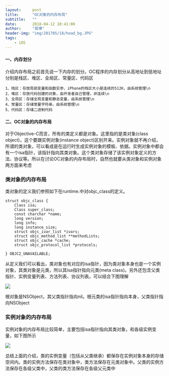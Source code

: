 ```yaml
---
layout:     post
title:      "OC对象的内存布局"
subtitle:   ""
date:       2018-04-12 10:41:00
author:     "易博"
header-img: "img/201705/18/head_bg.JPG"
tags:
    - iOS
---
```


#### 一、内存划分

介绍内存布局之前首先说一下内存的划分。OC程序的内存划分从高地址到低地址分别是栈区、堆区、全局区、常量区、代码区

    1、栈区：存放局部变量和函数实参，iPhone的栈区大小是连续的512K，由系统管理\n
    2、堆区：存放代码创建的对象，由开发者自己管理，非连续\n
    3、全局区：存储全局变量和静态变量，由系统管理\n
    4、常量区：存储常量字符串，由系统管理\n
    5、代码区：存储二进制代码

#### 二、OC对象的内存布局

对于Objective-C而言，所有的类定义都是对象。这里指的是类对象(class object)，这个要跟实例对象(instance object)区别开来。实例对象就不再介绍，所谓的类对象，可以看成是在运行时生成实例对象的模板、依据。实例对象中都会有一个isa指针，该指针指向其类对象。这个类对象存储了该实例对象定义的方法、协议等。所以在讨论OC对象的内存布局时，自然也就要从类对象和实例对象两方面来考虑

### 类对象的内存布局

类对象的定义我们参照如下在runtime.中对objc_class的定义。

```
struct objc_class {  
    Class isa;  
    Class super_class;  
    const charchar *name;  
    long version;  
    long info;  
    long instance_size;  
    struct objc_ivar_list *ivars;  
    struct objc_method_list **methodLists;  
    struct objc_cache *cache;  
    struct objc_protocol_list *protocols;  

} OBJC2_UNAVAILABLE;
```

从定义我们可以看出，类对象也有对应的isa指针，因为类对象本身也是一个实例对象，其类对象是元类，所以其isa指针指向元类(meta class)。另外还包含父类指针、实例变量列表、方法列表、协议列表。可以结合下图理解

![](http://www.xttxqjfg.cn/img/201804/12/01001.png)

根对象是NSObject，其父类指针指向nil。根元类的isa指针指向本身，父类指针指向NSObject

### 实例对象的内存布局

实例对象的内存布局比较简单，主要包括isa指针指向其类对象，和各级实例变量，如下图所示

![](http://www.xttxqjfg.cn/img/201804/12/01002.png)


总结上面的介绍，类的实例变量（包括从父类继承）都保存在实例对象本身的存储空间内。类的实例方法保存在类对象中，类方法保存在元类对象中。父类的实例方法保存在各级父类中，父类的类方法保存在各级父元类中

